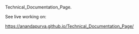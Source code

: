 Technical_Documentation_Page.

See live working on:

https://anandapurva.github.io/Technical_Documentation_Page/
